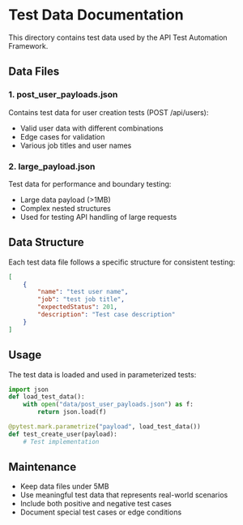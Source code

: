 # Test Data Documentation

This directory contains test data used by the API Test Automation Framework.

## Data Files

### 1. post_user_payloads.json
Contains test data for user creation tests (POST /api/users):
- Valid user data with different combinations
- Edge cases for validation
- Various job titles and user names

### 2. large_payload.json
Test data for performance and boundary testing:
- Large data payload (>1MB)
- Complex nested structures
- Used for testing API handling of large requests

## Data Structure
Each test data file follows a specific structure for consistent testing:
```json
[
    {
        "name": "test user name",
        "job": "test job title",
        "expectedStatus": 201,
        "description": "Test case description"
    }
]
```

## Usage
The test data is loaded and used in parameterized tests:
```python
import json
def load_test_data():
    with open("data/post_user_payloads.json") as f:
        return json.load(f)

@pytest.mark.parametrize("payload", load_test_data())
def test_create_user(payload):
    # Test implementation
```

## Maintenance
- Keep data files under 5MB
- Use meaningful test data that represents real-world scenarios
- Include both positive and negative test cases
- Document special test cases or edge conditions
